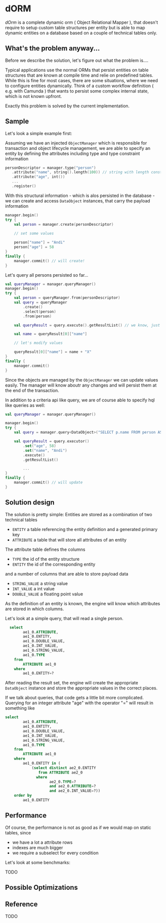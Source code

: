 # dORM

_dOrm_ is a complete dynamic orm ( Object Relational Mapper ), that doesn't require to setup custom table structures per entity but is able to map
dynamic entities on a database based on a couple of technical tables only.

## What's the problem anyway...

Before we describe the solution, let's figure out what the problem is....

Typical applications use the normal ORMs that persist entities on table structures that are known at compile time and 
relie on predefined tables. 
While this is fine for most cases, there are some situations, where we need to configure entities dynamically.
Think of a custom workflow definition ( e.g. with Camunda ) that wants to persist some complex internal state, which is not known upfront.

Exactly this problem is solved by the current implementation.

## Sample 
Let's look a simple example first:

Assuming we have an injected `ObjectManager` which is responsible for transaction and object lifecycle management, we are able to
specify an entity by defining the attributes including type and type constraint information


```Kotlin
personDescriptor = manager.type("person")
   .attribute("name", string().length(100)) // string with length constraint
   .attribute("age", int())
   ...
   .register()
``` 

With this structural information - which is alos persisted in the database - we can create and access `DataObject` instances, that carry the payload information

        
```Kotlin
manager.begin()
try {
    val person = manager.create(personDescriptor)

    // set some values
    
    person["name"] = "Andi"
    person["age"] = 58
}
finally {
    manager.commit() // will create!
}
``` 

Let's query all persons persisted so far...

```Kotlin
val queryManager = manager.queryManager()
manager.begin()
try {
    val person = queryManager.from(personDescriptor)
    val query = queryManager
        .create()
        .select(person)
        .from(person)

    val queryResult = query.execute().getResultList() // we know, just one so far!

    val name = queryResult[0]["name"]

    // let's modify values

    queryResult[0]["name"] = name + "X"
}
finally {
    manager.commit()
}
``` 

Since the objects are managed by the `ObjectManager` we can update values easily. The manager will know aboutr any changes and will
persist them at the end of the transaction.

In addition to a criteria api like query, we are of course able to specify hql like queries as well:

```Kotlin
val queryManager = manager.queryManager()

manager.begin()
try {
    val query = manager.query<DataObject>("SELECT p.name FROM person AS p WHERE p.age = :age AND p.name = :name")

    val queryResult = query.executor()
        .set("age", 58)
        .set("name", "Andi")
        .execute()
        .getResultList()

        ...
}
finally {
    manager.commit() // will update
}
```
## Solution design

The solution is pretty simple: Entities are stored as a combination of two technical tables
* `ENTITY` a table referencing the entity definition and a generated primary key
* `ATTRIBUTE` a table that will store all attributes of an entity

The attribute table defines the columns

* `TYPE` the id of the entity structure
* `ENTITY` the id of the corresponding entity

and a number of columns that are able to store payload data
* `STRING_VALUE` a string value
* `INT_VALUE` a int value
* `DOUBLE_VALUE` a floating point value 

As the definition of an entity is known, the engine will know which attributes are stored in which columns.

Let's look at a simple query, that will read a single person.

```Sql
  select
        ae1_0.ATTRIBUTE,
        ae1_0.ENTITY,
        ae1_0.DOUBLE_VALUE,
        ae1_0.INT_VALUE,
        ae1_0.STRING_VALUE,
        ae1_0.TYPE 
    from
        ATTRIBUTE ae1_0 
    where
        ae1_0.ENTITY=?
```

After reading the result set, the engine will create the appropriate `DataObject` instance and store the appropriate values in the correct places.

If we talk about queries, that code gets a little bit more complicated. Querying for an integer attribute "age" with the operator "=" will result in something like
```Sql
select
        ae1_0.ATTRIBUTE,
        ae1_0.ENTITY,
        ae1_0.DOUBLE_VALUE,
        ae1_0.INT_VALUE,
        ae1_0.STRING_VALUE,
        ae1_0.TYPE 
    from
        ATTRIBUTE ae1_0 
    where
        ae1_0.ENTITY in (
            (select distinct ae2_0.ENTITY 
               from ATTRIBUTE ae2_0 
              where
                    ae2_0.TYPE=? 
                    and ae2_0.ATTRIBUTE=? 
                    and ae2_0.INT_VALUE=?)) 
    order by
        ae1_0.ENTITY
```

## Performance

Of course, the performance is not as good as if we would map on static tables, since
* we have a lot a attribute rows
* indexes are much bigger
* we require a subselect for every condition

Let's look at some benchmarks:

TODO

## Possible Optimizations

## Reference

TODO